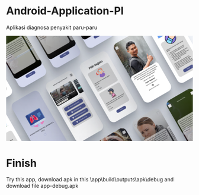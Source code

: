# Android-Application-PI
Aplikasi diagnosa penyakit paru-paru

<img src="https://github.com/lolimilkita/Android-Application-PI/blob/master/img/mockup_pi.jpg" width="auto" height="auto">

# Finish
Try this app, download apk in this \app\build\outputs\apk\debug and download file app-debug.apk




